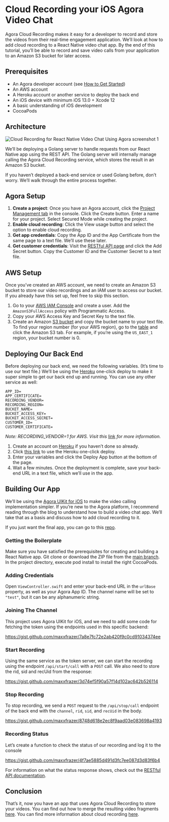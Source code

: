 # Cloud Recording your iOS Agora Video Chat

Agora Cloud Recording makes it easy for a developer to record and store the videos from their real-time engagement application. We’ll look at how to add cloud recording to a React Native video chat app. By the end of this tutorial, you’ll be able to record and save video calls from your application to an Amazon S3 bucket for later access.

## Prerequisites

- An Agora developer account (see [How to Get Started](https://www.agora.io/en/blog/how-to-get-started-with-agora?utm_source=medium&utm_medium=blog&utm_campaign=cloud-recording-ios))
- An AWS account
- A Heroku account or another service to deploy the back end
- An iOS device with minimum iOS 13.0 + Xcode 12
- A basic understanding of iOS development
- CocoaPods

## Architecture

![Cloud Recording for React Native Video Chat Using Agora screenshot 1](https://www.agora.io/en/wp-content/uploads/2021/04/cloud-recording-for-react-native-video-chat-1.png)

We’ll be deploying a Golang server to handle requests from our React Native app using the REST API. The Golang server will internally manage calling the Agora Cloud Recording service, which stores the result in an Amazon S3 bucket.

If you haven’t deployed a back-end service or used Golang before, don’t worry. We’ll walk through the entire process together.

## Agora Setup

1. **Create a project**: Once you have an Agora account, click the [Project Management tab](https://console.agora.io/projects) in the console. Click the Create button. Enter a name for your project. Select Secured Mode while creating the project.
2. **Enable cloud recording**: Click the View usage button and select the option to enable cloud recording.
3. **Get app credentials**: Copy the App ID and the App Certificate from the same page to a text file. We’ll use these later.
4. **Get customer credentials**: Visit the [RESTful API page](https://console.agora.io/restfulApi?utm_source=medium&utm_medium=blog&utm_campaign=cloud-recording-ios) and click the Add Secret button. Copy the Customer ID and the Customer Secret to a text file.

## AWS Setup

Once you’ve created an AWS account, we need to create an Amazon S3 bucket to store our video recordings and an IAM user to access our bucket. If you already have this set up, feel free to skip this section.

1. Go to your [AWS IAM Console](https://console.aws.amazon.com/iam/home#/users) and create a user. Add the `AmazonS3FullAccess` policy with Programmatic Access.
2. Copy your AWS Access Key and Secret Key to the text file.
3. Create an Amazon [S3 bucket](https://s3.console.aws.amazon.com/s3/home) and copy the bucket name to your text file. To find your region number (for your AWS region), go to the [table](https://docs.agora.io/en/cloud-recording/cloud_recording_api_rest?platform=RESTful#a-namestorageconfigacloud-storage-configuration) and click the Amazon S3 tab. For example, if you’re using the `US_EAST_1` region, your bucket number is 0.

## Deploying Our Back End

Before deploying our back end, we need the following variables. (It’s time to use our text file.) We’ll be using the [Heroku](https://www.heroku.com/) one-click deploy to make it super simple to get our back end up and running. You can use any other service as well:

```
APP_ID=
APP_CERTIFICATE=
RECORDING_VENDOR=
RECORDING_REGION=
BUCKET_NAME=
BUCKET_ACCESS_KEY=
BUCKET_ACCESS_SECRET=
CUSTOMER_ID=
CUSTOMER_CERTIFICATE=
```

*Note:* *RECORDING_VENDOR=1 for AWS. Visit this* [link](https://docs.agora.io/en/cloud-recording/cloud_recording_api_rest?platform=RESTful#a-namestorageconfigacloud-storage-configuration) *for more information.*

1. Create an account on [Heroku](https://www.heroku.com/) if you haven’t done so already.
2. Click [this link](https://dashboard.heroku.com/new?button-url=https%3A%2F%2Frayanuthalas.medium.com%2Fca5d66bbb4e3&template=https%3A%2F%2Fgithub.com%2Fraysandeep%2FAgora-Cloud-Recording-Example%2F) to use the Heroku one-click deploy.
3. Enter your variables and click the Deploy App button at the bottom of the page.
4. Wait a few minutes. Once the deployment is complete, save your back-end URL in a text file, which we’ll use in the app.

## Building Our App

We’ll be using the [Agora UIKit for iOS](https://github.com/AgoraIO-Community/iOS-UIKit) to make the video calling implementation simpler. If you’re new to the Agora platform, I recommend reading through the blog to understand how to build a video chat app. We’ll take that as a basis and discuss how to add cloud recording to it.

If you just want the final app, you can go to this [repo](https://github.com/EkaanshArora/Agora-RN-Recording/blob/main/App.tsx).

### Getting the Boilerplate

Make sure you have satisfied the prerequisites for creating and building a React Native app. Git clone or download the ZIP file from the [main branch](https://github.com/EkaanshArora/Agora-RN-Quickstart). In the project directory, execute pod install to install the right CocoaPods.

### Adding Credentials

Open `ViewController.swift` and enter your back-end URL in the `urlBase` property, as well as your Agora App ID. The channel name will be set to `"test"`, but it can be any alphanumeric string.

### Joining The Channel

This project uses Agora UIKit for iOS, and we need to add some code for fetching the token using the endpoints used in this specific backend:

https://gist.github.com/maxxfrazer/7a8e7fc72e2ab420f9c0cd91034374ee

### Start Recording

Using the same service as the token server, we can start the recording using the endpoint `/api/start/call` with a `POST` call. We also need to store the rid, sid and recUid from the response:

https://gist.github.com/maxxfrazer/3d74ef5f90a57f14d102ac642b526114

### Stop Recording

To stop recording, we send a `POST` request to the `/api/stop/call` endpoint of the back end with the `channel`, `rid`, `sid`, and `recUid` in the body.

https://gist.github.com/maxxfrazer/8748d618e2ec8f9aad03e083698a4193

### Recording Status

Let’s create a function to check the status of our recording and log it to the console

https://gist.github.com/maxxfrazer/4f7ae5885d491d3fc7ee087d3d83f6b4

For information on what the status response shows, check out the [RESTful API documentation](https://docs.agora.io/en/cloud-recording/cloud_recording_api_rest?platform=RESTful#a-namequeryaquery-the-recording-status).

## Conclusion

That’s it, now you have an app that uses Agora Cloud Recording to store your videos. You can find out how to merge the resulting video fragments [here](https://docs.agora.io/en/cloud-recording/cloud_recording_merge_files?platform=RESTful). You can find more information about cloud recording [here](https://docs.agora.io/en/cloud-recording/landing-page?platform=RESTful).
